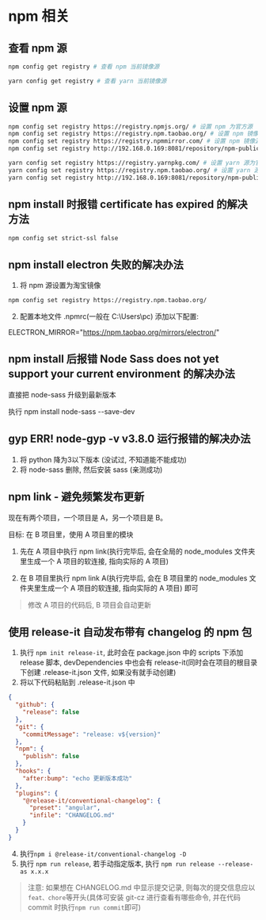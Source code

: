 # npm 相关

## 查看 npm 源

```bash
npm config get registry # 查看 npm 当前镜像源

yarn config get registry # 查看 yarn 当前镜像源

```

## 设置 npm 源

```bash
npm config set registry https://registry.npmjs.org/ # 设置 npm 为官方源
npm config set registry https://registry.npm.taobao.org/ # 设置 npm 镜像源为淘宝镜像
npm config set registry https://registry.npmmirror.com/ # 设置 npm 镜像源为淘宝镜像(新)
npm config set registry http://192.168.0.169:8081/repository/npm-public/ # 设置 npm 为公司源(新境界)

yarn config set registry https://registry.yarnpkg.com/ # 设置 yarn 源为官方源
yarn config set registry https://registry.npm.taobao.org/ # 设置 yarn 源为淘宝镜像源
yarn config set registry http://192.168.0.169:8081/repository/npm-public/ # 设置 yarn 为公司源(新境界)
```

## npm install 时报错 certificate has expired 的解决方法
```bash
npm config set strict-ssl false
```

## npm install electron 失败的解决办法

1. 将 npm 源设置为淘宝镜像

```bash
npm config set registry https://registry.npm.taobao.org/
```

2. 配置本地文件 .npmrc(一般在 C:\Users\pc)
   添加以下配置:

ELECTRON_MIRROR="https://npm.taobao.org/mirrors/electron/"

## npm install 后报错 Node Sass does not yet support your current environment 的解决办法

直接把 node-sass 升级到最新版本

执行 npm install node-sass --save-dev

## gyp ERR! node-gyp -v v3.8.0 运行报错的解决办法

1. 将 python 降为3以下版本 (没试过, 不知道能不能成功)
2. 将 node-sass 删除, 然后安装 sass (亲测成功)

## npm link - 避免频繁发布更新

现在有两个项目，一个项目是 A，另一个项目是 B。

目标: 在 B 项目里，使用 A 项目里的模块

1. 先在 A 项目中执行 npm link(执行完毕后, 会在全局的 node_modules 文件夹里生成一个 A 项目的软连接, 指向实际的 A 项目)

2. 在 B 项目里执行 npm link A(执行完毕后, 会在 B 项目里的 node_modules 文件夹里生成一个 A 项目的软连接, 指向实际的 A 项目) 即可

> 修改 A 项目的代码后, B 项目会自动更新

## 使用 release-it 自动发布带有 changelog 的 npm 包

1. 执行 `npm init release-it`, 此时会在 package.json 中的 scripts 下添加 release 脚本, devDependencies 中也会有 release-it(同时会在项目的根目录下创建 .release-it.json 文件, 如果没有就手动创建)
2. 将以下代码粘贴到 .release-it.json 中

```json
{
  "github": {
    "release": false
  },
  "git": {
    "commitMessage": "release: v${version}"
  },
  "npm": {
    "publish": false
  },
  "hooks": {
    "after:bump": "echo 更新版本成功"
  },
  "plugins": {
    "@release-it/conventional-changelog": {
      "preset": "angular",
      "infile": "CHANGELOG.md"
    }
  }
}
```
4. 执行`npm i @release-it/conventional-changelog -D`
3. 执行 `npm run release`, 若手动指定版本, 执行 `npm run release --release-as x.x.x`

> 注意: 如果想在 CHANGELOG.md 中显示提交记录, 则每次的提交信息应以`feat、chore`等开头(具体可安装 git-cz 进行查看有哪些命令, 并在代码 commit 时执行`npm run commit`即可)
